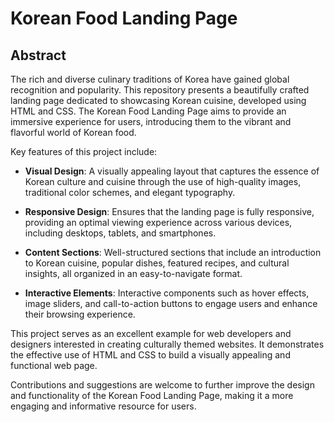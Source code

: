 
# Korean Food Landing Page

 ## Abstract ##
The rich and diverse culinary traditions of Korea have gained global recognition and popularity. This repository presents a beautifully crafted landing page dedicated to showcasing Korean cuisine, developed using HTML and CSS. The Korean Food Landing Page aims to provide an immersive experience for users, introducing them to the vibrant and flavorful world of Korean food.

Key features of this project include:

- **Visual Design**: A visually appealing layout that captures the essence of Korean culture and cuisine through the use of high-quality images, traditional color schemes, and elegant typography.

- **Responsive Design**: Ensures that the landing page is fully responsive, providing an optimal viewing experience across various devices, including desktops, tablets, and smartphones.

- **Content Sections**: Well-structured sections that include an introduction to Korean cuisine, popular dishes, featured recipes, and cultural insights, all organized in an easy-to-navigate format.

- **Interactive Elements**: Interactive components such as hover effects, image sliders, and call-to-action buttons to engage users and enhance their browsing experience.

This project serves as an excellent example for web developers and designers interested in creating culturally themed websites. It demonstrates the effective use of HTML and CSS to build a visually appealing and functional web page. 

Contributions and suggestions are welcome to further improve the design and functionality of the Korean Food Landing Page, making it a more engaging and informative resource for users.
